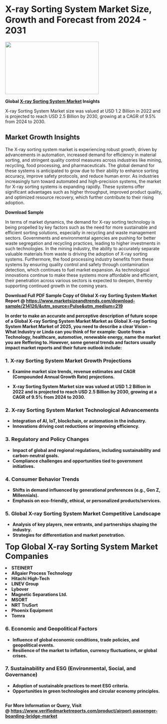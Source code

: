 <H1>X-ray Sorting System Market Size, Growth and Forecast from 2024 - 2031</H1><img class="aligncenter size-medium wp-image-584254" src="https://thirdeyenews.in/wp-content/uploads/2024/09/Global-Market-Research-300x168.jpeg" alt="" width="300" height="168" /><p><strong>Global&nbsp;<a href="https://www.marketsizeandtrends.com/download-sample/214126/&amp;utm_source=Pulse&amp;utm_medium=219">X-ray Sorting System Market</a> Insights</strong></p><p>X-ray Sorting System Market size was valued at USD 1.2 Billion in 2022 and is projected to reach USD 2.5 Billion by 2030, growing at a CAGR of 9.5% from 2024 to 2030.</p><p><h2>Market Growth Insights</h2> <p>The X-ray sorting system market is experiencing robust growth, driven by advancements in automation, increased demand for efficiency in material sorting, and stringent quality control measures across industries like mining, recycling, food processing, and pharmaceuticals. The global demand for these systems is anticipated to grow due to their ability to enhance sorting accuracy, improve safety protocols, and reduce human error. As industries increasingly turn toward automated and high-precision systems, the market for X-ray sorting systems is expanding rapidly. These systems offer significant advantages such as higher throughput, improved product quality, and optimized resource recovery, which further contribute to their rising adoption.</p> <p><strong>Download Sample</strong></p> <p>In terms of market dynamics, the demand for X-ray sorting technology is being propelled by key factors such as the need for more sustainable and efficient sorting solutions, especially in recycling and waste management sectors. Governments and environmental agencies are pushing for better waste segregation and recycling practices, leading to higher investments in such technologies. In the mining industry, the ability to accurately separate valuable materials from waste is driving the adoption of X-ray sorting systems. Furthermore, the food processing industry benefits from these systems by ensuring quality control and safety through contamination detection, which continues to fuel market expansion. As technological innovations continue to make these systems more affordable and efficient, their penetration across various sectors is expected to deepen, thereby supporting continued growth in the coming years. <p><strong></p><p><span class=""><strong>Download Full PDF Sample Copy of Global X-ray Sorting System Market Report</strong> @ <a href="https://www.marketsizeandtrends.com/download-sample/214126/&amp;utm_source=Pulse&amp;utm_medium=219" target="_blank">https://www.marketsizeandtrends.com/download-sample/214126/&amp;utm_source=Pulse&amp;utm_medium=219</a></span></p><p>In order to make an accurate and perceptive description of future scope of a Global&nbsp;X-ray Sorting System Market Market as Global&nbsp;X-ray Sorting System Market Market of 2025, you need to describe a clear Vision &ndash; What Industry or Linda can you think of for example: Quote from a Technology, healthcare, automotive, renewable energy, name the market you are Reffering to. However, some general trends and factors usually impact market reports and their future outlook include:</p><h3>1.&nbsp;<strong>X-ray Sorting System Market Growth Projections</strong></h3><ul><li>Examine market size trends, revenue estimates and CAGR (Compounded Annual Growth Rate) projections.</li><li><p>X-ray Sorting System Market size was valued at USD 1.2 Billion in 2022 and is projected to reach USD 2.5 Billion by 2030, growing at a CAGR of 9.5% from 2024 to 2030.</p></li></ul><h3>2.&nbsp;<strong>X-ray Sorting System Market Technological Advancements</strong></h3><ul><li>Integration of AI, IoT, blockchain, or automation in the industry.</li><li>Innovations driving cost reductions or improving efficiency.</li></ul><h3>3.&nbsp;<strong>Regulatory and Policy Changes</strong></h3><ul><li>Impact of global and regional regulations, including sustainability and carbon-neutral goals.</li><li>Compliance challenges and opportunities tied to government initiatives.</li></ul><h3>4.&nbsp;<strong>Consumer Behavior Trends</strong></h3><ul><li>Shifts in demand influenced by generational preferences (e.g., Gen Z, Millennials).</li><li>Emphasis on eco-friendly, ethical, or personalized products/services.</li></ul><h3>5.&nbsp;<strong>Global X-ray Sorting System Market Competitive Landscape</strong></h3><ul><li>Analysis of key players, new entrants, and partnerships shaping the industry.</li><li>Strategies for differentiation and market penetration.</li></ul><p data-pm-slice="1 1 []"><span style="color: inherit; font-family: inherit; font-size: 25px;">Top Global X-ray Sorting System Market Companies</span></p><div class="" data-test-id=""><p><li>STEINERT</li><li> Allgaier Process Technology</li><li> Hitachi High-Tech</li><li> LINEV Group</li><li> Lybover</li><li> Magnetic Separations Ltd.</li><li> MSORT</li><li> NRT TruSort</li><li> Phoenix Equipment</li><li> Tomra</li></p></div><h3>6.&nbsp;<strong>Economic and Geopolitical Factors</strong></h3><ul><li>Influence of global economic conditions, trade policies, and geopolitical events.</li><li>Resilience of the market to inflation, currency fluctuations, or global crises.</li></ul><h3>7.&nbsp;<strong>Sustainability and ESG (Environmental, Social, and Governance)</strong></h3><ul><li>Adoption of sustainable practices to meet ESG criteria.</li><li>Opportunities in green technologies and circular economy principles.</li></ul><h2><strong style="font-size: 14px;">For More Information or Query, Visit @&nbsp;</strong><a style="background-color: #ffffff; font-size: 14px;" href="https://www.marketsizeandtrends.com/report/x-ray-sorting-system-market/" target="_blank">https://www.verifiedmarketreports.com/product/airport-passenger-boarding-bridge-market</a></h2>
